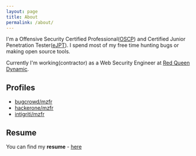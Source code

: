 ```yaml
---
layout: page
title: About
permalink: /about/
---
```


I'm a Offensive Security Certified Professional([OSCP](https://www.credly.com/earner/earned/badge/537571f6-6d4c-4aec-ab49-991bdd570e04)) and Certified Junior Penetration Tester([eJPT](https://drive.google.com/file/d/1jkr-jvopT3O03y8QT4Hb8Awq-0bnfcBY/view?usp=sharing)). I spend most of my free time hunting bugs or making open source tools.

Currently I'm working(contractor) as a Web Security Engineer at [Red Queen Dynamic](https://rqdn.io/).


## Profiles

* [bugcrowd/mzfr](https://bugcrowd.com/mzfr)
* [hackerone/mzfr](https://hackerone.com/mzfr)
* [intigriti/mzfr](https://app.intigriti.com/researcher/profile/mzfr)

## Resume

You can find my __resume__ - [here](https://github.com/mzfr/resume/blob/master/Mehtab_Zafar_resume.pdf)
